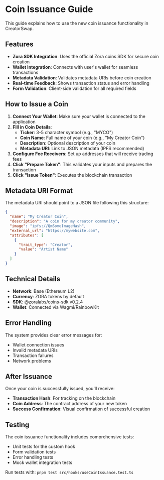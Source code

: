 # Coin Issuance Guide

This guide explains how to use the new coin issuance functionality in CreatorSwap.

## Features

- **Zora SDK Integration**: Uses the official Zora coins SDK for secure coin creation
- **Wallet Integration**: Connects with user's wallet for seamless transactions
- **Metadata Validation**: Validates metadata URIs before coin creation
- **Real-time Feedback**: Shows transaction status and error handling
- **Form Validation**: Client-side validation for all required fields

## How to Issue a Coin

1. **Connect Your Wallet**: Make sure your wallet is connected to the application
2. **Fill in Coin Details**:
   - **Ticker**: 3-5 character symbol (e.g., "MYCO")
   - **Coin Name**: Full name of your coin (e.g., "My Creator Coin")
   - **Description**: Optional description of your coin
   - **Metadata URI**: Link to JSON metadata (IPFS recommended)
3. **Configure Fee Receivers**: Set up addresses that will receive trading fees
4. **Click "Prepare Token"**: This validates your inputs and prepares the transaction
5. **Click "Issue Token"**: Executes the blockchain transaction

## Metadata URI Format

The metadata URI should point to a JSON file following this structure:

```json
{
  "name": "My Creator Coin",
  "description": "A coin for my creator community",
  "image": "ipfs://QmSomeImageHash",
  "external_url": "https://mywebsite.com",
  "attributes": [
    {
      "trait_type": "Creator",
      "value": "Artist Name"
    }
  ]
}
```

## Technical Details

- **Network**: Base (Ethereum L2)
- **Currency**: ZORA tokens by default
- **SDK**: @zoralabs/coins-sdk v0.2.4
- **Wallet**: Connected via Wagmi/RainbowKit

## Error Handling

The system provides clear error messages for:
- Wallet connection issues
- Invalid metadata URIs
- Transaction failures
- Network problems

## After Issuance

Once your coin is successfully issued, you'll receive:
- **Transaction Hash**: For tracking on the blockchain
- **Coin Address**: The contract address of your new token
- **Success Confirmation**: Visual confirmation of successful creation

## Testing

The coin issuance functionality includes comprehensive tests:
- Unit tests for the custom hook
- Form validation tests
- Error handling tests
- Mock wallet integration tests

Run tests with: `pnpm test src/hooks/useCoinIssuance.test.ts`